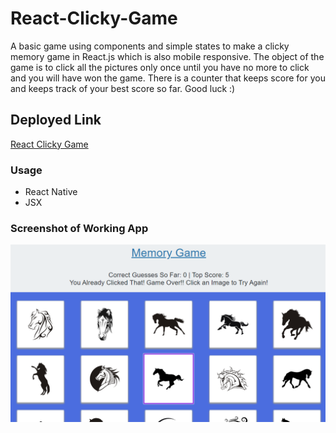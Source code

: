 # React-Clicky-Game
A basic game using components and simple states to make a clicky memory game in React.js which is also mobile responsive. The object of the game is to click all the pictures only once until you have no more to click and you will have won the game. There is a counter that keeps score for you and keeps track of your best score so far. Good luck :) 

## Deployed Link
[React Clicky Game](https://2mlcmonkeys.github.io/react-clicky-game/)

### Usage
- React Native
- JSX

### Screenshot of Working App
![Screenshot 1](/public/images/Screenshot1.png)
